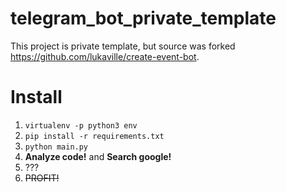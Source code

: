 # telegram_bot_private_template

This project is private template, but source was forked https://github.com/lukaville/create-event-bot.

# Install
1. `virtualenv -p python3 env`
2. `pip install -r requirements.txt`
3. `python main.py`
4. **Analyze code!** and **Search google!**
5. ???
6. ~~PROFIT!~~
